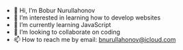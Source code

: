 - 👋 Hi, I’m Bobur Nurullahonov
- 👀 I’m interested in learning how to develop websites
- 🌱 I’m currently learning JavaScript
- 💞️ I’m looking to collaborate on coding
- 📫 How to reach me by email: bnurullahonov@icloud.com

<!---
BABAYAGA18K/BABAYAGA18K is a ✨ special ✨ repository because its `README.md` (this file) appears on your GitHub profile.
You can click the Preview link to take a look at your changes.
--->
